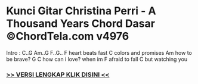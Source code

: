 
 # Kunci Gitar Christina Perri - A Thousand Years Chord Dasar ©ChordTela.com v4976


Intro : C..G Am..G F..G.. F heart beats fast C colors and promises Am how to be brave? G C how can i love? when im F afraid to fall C but watching you

###  <a href="https://shortlighzx.web.app?sq=Kunci Gitar Christina Perri - A Thousand Years Chord Dasar ©ChordTela.com"> >> VERSI LENGKAP KLIK DISINI << </a>
